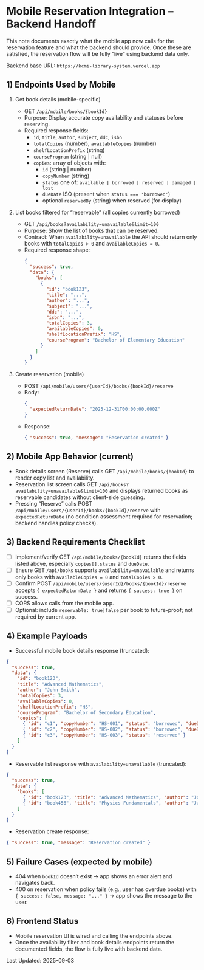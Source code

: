 # Mobile Reservation Integration – Backend Handoff

This note documents exactly what the mobile app now calls for the reservation feature and what the backend should provide. Once these are satisfied, the reservation flow will be fully “live” using backend data only.

Backend base URL: `https://kcmi-library-system.vercel.app`

## 1) Endpoints Used by Mobile

1. Get book details (mobile-specific)
   - GET `/api/mobile/books/{bookId}`
   - Purpose: Display accurate copy availability and statuses before reserving.
   - Required response fields:
     - `id`, `title`, `author`, `subject`, `ddc`, `isbn`
     - `totalCopies` (number), `availableCopies` (number)
     - `shelfLocationPrefix` (string)
     - `courseProgram` (string | null)
     - `copies`: array of objects with:
       - `id` (string | number)
       - `copyNumber` (string)
       - `status` one of: `available | borrowed | reserved | damaged | lost`
       - `dueDate` ISO (present when `status === 'borrowed'`)
       - optional `reservedBy` (string) when reserved (for display)

2. List books filtered for “reservable” (all copies currently borrowed)
   - GET `/api/books?availability=unavailable&limit=100`
   - Purpose: Show the list of books that can be reserved.
   - Contract: When `availability=unavailable` the API should return only books with `totalCopies > 0` and `availableCopies = 0`.
   - Required response shape:
     ```json
     {
       "success": true,
       "data": {
         "books": [
           {
             "id": "book123",
             "title": "...",
             "author": "...",
             "subject": "...",
             "ddc": "...",
             "isbn": "...",
             "totalCopies": 3,
             "availableCopies": 0,
             "shelfLocationPrefix": "HS",
             "courseProgram": "Bachelor of Elementary Education"
           }
         ]
       }
     }
     ```

3. Create reservation (mobile)
   - POST `/api/mobile/users/{userId}/books/{bookId}/reserve`
   - Body:
     ```json
     {
       "expectedReturnDate": "2025-12-31T00:00:00.000Z"
     }
     ```
   - Response:
     ```json
     { "success": true, "message": "Reservation created" }
     ```

## 2) Mobile App Behavior (current)
- Book details screen (Reserve) calls GET `/api/mobile/books/{bookId}` to render copy list and availability.
- Reservation list screen calls GET `/api/books?availability=unavailable&limit=100` and displays returned books as reservable candidates without client-side guessing.
- Pressing “Reserve” calls POST `/api/mobile/users/{userId}/books/{bookId}/reserve` with `expectedReturnDate` (no condition assessment required for reservation; backend handles policy checks).

## 3) Backend Requirements Checklist
- [ ] Implement/verify GET `/api/mobile/books/{bookId}` returns the fields listed above, especially `copies[].status` and `dueDate`.
- [ ] Ensure GET `/api/books` supports `availability=unavailable` and returns only books with `availableCopies = 0` and `totalCopies > 0`.
- [ ] Confirm POST `/api/mobile/users/{userId}/books/{bookId}/reserve` accepts `{ expectedReturnDate }` and returns `{ success: true }` on success.
- [ ] CORS allows calls from the mobile app.
- [ ] Optional: include `reservable: true|false` per book to future-proof; not required by current app.

## 4) Example Payloads

- Successful mobile book details response (truncated):
```json
{
  "success": true,
  "data": {
    "id": "book123",
    "title": "Advanced Mathematics",
    "author": "John Smith",
    "totalCopies": 3,
    "availableCopies": 0,
    "shelfLocationPrefix": "HS",
    "courseProgram": "Bachelor of Secondary Education",
    "copies": [
      { "id": "c1", "copyNumber": "HS-001", "status": "borrowed", "dueDate": "2025-10-05T00:00:00Z" },
      { "id": "c2", "copyNumber": "HS-002", "status": "borrowed", "dueDate": "2025-10-06T00:00:00Z" },
      { "id": "c3", "copyNumber": "HS-003", "status": "reserved" }
    ]
  }
}
```

- Reservable list response with `availability=unavailable` (truncated):
```json
{
  "success": true,
  "data": {
    "books": [
      { "id": "book123", "title": "Advanced Mathematics", "author": "John Smith", "totalCopies": 3, "availableCopies": 0 },
      { "id": "book456", "title": "Physics Fundamentals", "author": "Jane Smith", "totalCopies": 2, "availableCopies": 0 }
    ]
  }
}
```

- Reservation create response:
```json
{ "success": true, "message": "Reservation created" }
```

## 5) Failure Cases (expected by mobile)
- 404 when `bookId` doesn’t exist → app shows an error alert and navigates back.
- 400 on reservation when policy fails (e.g., user has overdue books) with `{ success: false, message: "..." }` → app shows the message to the user.

## 6) Frontend Status
- Mobile reservation UI is wired and calling the endpoints above.
- Once the availability filter and book details endpoints return the documented fields, the flow is fully live with backend data.

Last Updated: 2025-09-03

